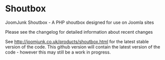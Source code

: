 Shoutbox
========
JoomJunk Shoutbox - A PHP shoutbox designed for use on Joomla sites

Please see the changelog for detailed information about recent changes

See http://joomjunk.co.uk/products/shoutbox.html for the latest stable version of the code. This github version will contain the latest version of the code - however this may still be a work in progress.
